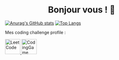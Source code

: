 <h1 align=center> Bonjour vous ! 👋 </h1>

[![Anurag's GitHub stats](https://github-readme-stats.vercel.app/api?username=Akouniakov&bg_color=343a40&text_color=f8f9fa&title_color=cfbaf0&show_icons=true&icon_color=cfbaf0&border_color=cfbaf0)](https://github.com/Akouniakov/github-readme-stats)
[![Top Langs](https://github-readme-stats.vercel.app/api/top-langs/?username=Akouniakov&layout=compact&bg_color=343a40&text_color=f8f9fa&title_color=cfbaf0&border_color=cfbaf0)](https://github.com/Akouniakov/github-readme-stats)

<p>Mes coding challenge profile : </p>
<a href="https://leetcode.com/akoula">
  <img alt="LeetCode" title="LeetCode" height=50 widht=50 src="assets/leetcode.svg"/>
</a>

<a href="https://www.codingame.com/profile/b1e1c7f5d40dbacc20dee05c0c1fa67d4704893">
  <img alt="CodingGame" title="CodingGame" height=50 widht=50 src="assets/codinggame.svg"/>
</a>
<!--
**Akouniakov/Akouniakov** is a ✨ _special_ ✨ repository because its `README.md` (this file) appears on your GitHub profile.

Here are some ideas to get you started:

- 🔭 I’m currently working on ...
- 🌱 I’m currently learning ...
- 👯 I’m looking to collaborate on ...
- 🤔 I’m looking for help with ...
- 💬 Ask me about ...
- 📫 How to reach me: ...
- 😄 Pronouns: ...
- ⚡ Fun fact: ...
-->
